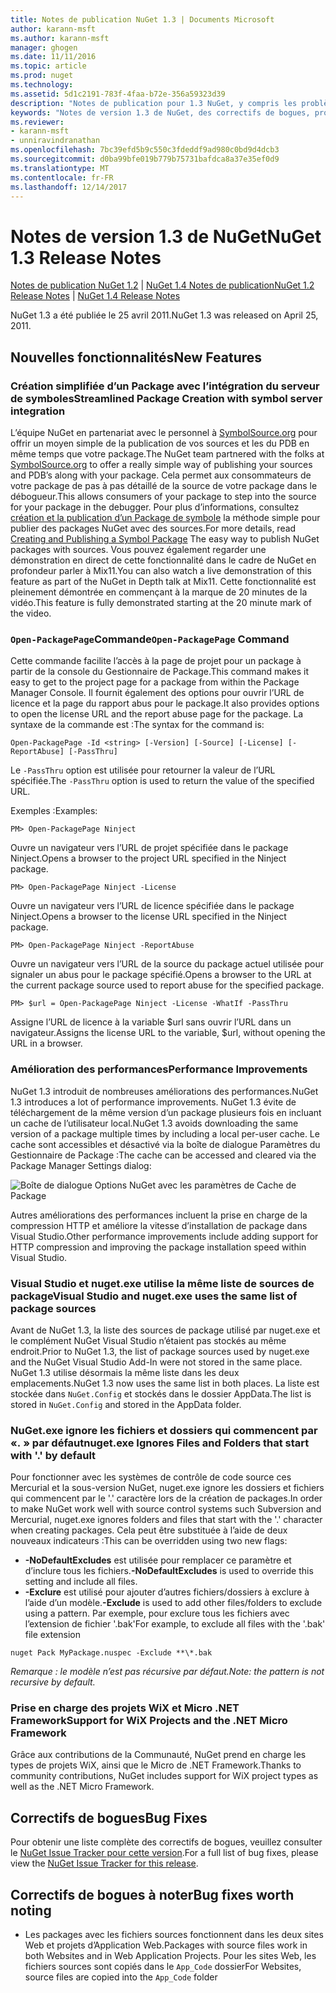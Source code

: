 ```yaml
---
title: Notes de publication NuGet 1.3 | Documents Microsoft
author: karann-msft
ms.author: karann-msft
manager: ghogen
ms.date: 11/11/2016
ms.topic: article
ms.prod: nuget
ms.technology: 
ms.assetid: 5d1c2191-783f-4faa-b72e-356a59323d39
description: "Notes de publication pour 1.3 NuGet, y compris les problèmes connus, les correctifs de bogues, les fonctionnalités ajoutées et dcr."
keywords: "Notes de version 1.3 de NuGet, des correctifs de bogues, problèmes connus, ajouté des fonctionnalités, DCR"
ms.reviewer:
- karann-msft
- unniravindranathan
ms.openlocfilehash: 7bc39efd5b9c550c3fdeddf9ad980c0bd9d4dcb3
ms.sourcegitcommit: d0ba99bfe019b779b75731bafdca8a37e35ef0d9
ms.translationtype: MT
ms.contentlocale: fr-FR
ms.lasthandoff: 12/14/2017
---
```

# <a name="nuget-13-release-notes"></a><span data-ttu-id="0093b-104">Notes de version 1.3 de NuGet</span><span class="sxs-lookup"><span data-stu-id="0093b-104">NuGet 1.3 Release Notes</span></span>

<span data-ttu-id="0093b-105">[Notes de publication NuGet 1.2](../release-notes/nuget-1.2.md) | [NuGet 1.4 Notes de publication](../release-notes/nuget-1.4.md)</span><span class="sxs-lookup"><span data-stu-id="0093b-105">[NuGet 1.2 Release Notes](../release-notes/nuget-1.2.md) | [NuGet 1.4 Release Notes](../release-notes/nuget-1.4.md)</span></span>

<span data-ttu-id="0093b-106">NuGet 1.3 a été publiée le 25 avril 2011.</span><span class="sxs-lookup"><span data-stu-id="0093b-106">NuGet 1.3 was released on April 25, 2011.</span></span>

## <a name="new-features"></a><span data-ttu-id="0093b-107">Nouvelles fonctionnalités</span><span class="sxs-lookup"><span data-stu-id="0093b-107">New Features</span></span>

### <a name="streamlined-package-creation-with-symbol-server-integration"></a><span data-ttu-id="0093b-108">Création simplifiée d’un Package avec l’intégration du serveur de symboles</span><span class="sxs-lookup"><span data-stu-id="0093b-108">Streamlined Package Creation with symbol server integration</span></span>

<span data-ttu-id="0093b-109">L’équipe NuGet en partenariat avec le personnel à [SymbolSource.org](http://www.symbolsource.org/) pour offrir un moyen simple de la publication de vos sources et les du PDB en même temps que votre package.</span><span class="sxs-lookup"><span data-stu-id="0093b-109">The NuGet team partnered with the folks at [SymbolSource.org](http://www.symbolsource.org/) to offer a really simple way of publishing your sources and PDB’s along with your package.</span></span> <span data-ttu-id="0093b-110">Cela permet aux consommateurs de votre package de pas à pas détaillé de la source de votre package dans le débogueur.</span><span class="sxs-lookup"><span data-stu-id="0093b-110">This allows consumers of your package to step into the source for your package in the debugger.</span></span> <span data-ttu-id="0093b-111">Pour plus d’informations, consultez [création et la publication d’un Package de symbole](../create-packages/symbol-packages.md) la méthode simple pour publier des packages NuGet avec des sources.</span><span class="sxs-lookup"><span data-stu-id="0093b-111">For more details, read [Creating and Publishing a Symbol Package](../create-packages/symbol-packages.md) The easy way to publish NuGet packages with sources.</span></span> <span data-ttu-id="0093b-112">Vous pouvez également regarder une démonstration en direct de cette fonctionnalité dans le cadre de NuGet en profondeur parler à Mix11.</span><span class="sxs-lookup"><span data-stu-id="0093b-112">You can also watch a live demonstration of this feature as part of the NuGet in Depth talk at Mix11.</span></span> <span data-ttu-id="0093b-113">Cette fonctionnalité est pleinement démontrée en commençant à la marque de 20 minutes de la vidéo.</span><span class="sxs-lookup"><span data-stu-id="0093b-113">This feature is fully demonstrated starting at the 20 minute mark of the video.</span></span>

### <a name="open-packagepage-command"></a><span data-ttu-id="0093b-114">`Open-PackagePage`Commande</span><span class="sxs-lookup"><span data-stu-id="0093b-114">`Open-PackagePage` Command</span></span>

<span data-ttu-id="0093b-115">Cette commande facilite l’accès à la page de projet pour un package à partir de la console du Gestionnaire de Package.</span><span class="sxs-lookup"><span data-stu-id="0093b-115">This command makes it easy to get to the project page for a package from within the Package Manager Console.</span></span> <span data-ttu-id="0093b-116">Il fournit également des options pour ouvrir l’URL de licence et la page du rapport abus pour le package.</span><span class="sxs-lookup"><span data-stu-id="0093b-116">It also provides options to open the license URL and the report abuse page for the package.</span></span>
<span data-ttu-id="0093b-117">La syntaxe de la commande est :</span><span class="sxs-lookup"><span data-stu-id="0093b-117">The syntax for the command is:</span></span>

    Open-PackagePage -Id <string> [-Version] [-Source] [-License] [-ReportAbuse] [-PassThru]

<span data-ttu-id="0093b-118">Le `-PassThru` option est utilisée pour retourner la valeur de l’URL spécifiée.</span><span class="sxs-lookup"><span data-stu-id="0093b-118">The `-PassThru` option is used to return the value of the specified URL.</span></span>

<span data-ttu-id="0093b-119">Exemples :</span><span class="sxs-lookup"><span data-stu-id="0093b-119">Examples:</span></span>

    PM> Open-PackagePage Ninject

<span data-ttu-id="0093b-120">Ouvre un navigateur vers l’URL de projet spécifiée dans le package Ninject.</span><span class="sxs-lookup"><span data-stu-id="0093b-120">Opens a browser to the project URL specified in the Ninject package.</span></span>

    PM> Open-PackagePage Ninject -License

<span data-ttu-id="0093b-121">Ouvre un navigateur vers l’URL de licence spécifiée dans le package Ninject.</span><span class="sxs-lookup"><span data-stu-id="0093b-121">Opens a browser to the license URL specified in the Ninject package.</span></span>

    PM> Open-PackagePage Ninject -ReportAbuse

<span data-ttu-id="0093b-122">Ouvre un navigateur vers l’URL de la source du package actuel utilisée pour signaler un abus pour le package spécifié.</span><span class="sxs-lookup"><span data-stu-id="0093b-122">Opens a browser to the URL at the current package source used to report abuse for the specified package.</span></span>

    PM> $url = Open-PackagePage Ninject -License -WhatIf -PassThru

<span data-ttu-id="0093b-123">Assigne l’URL de licence à la variable $url sans ouvrir l’URL dans un navigateur.</span><span class="sxs-lookup"><span data-stu-id="0093b-123">Assigns the license URL to the variable, $url, without opening the URL in a browser.</span></span>

### <a name="performance-improvements"></a><span data-ttu-id="0093b-124">Amélioration des performances</span><span class="sxs-lookup"><span data-stu-id="0093b-124">Performance Improvements</span></span>

<span data-ttu-id="0093b-125">NuGet 1.3 introduit de nombreuses améliorations des performances.</span><span class="sxs-lookup"><span data-stu-id="0093b-125">NuGet 1.3 introduces a lot of performance improvements.</span></span> <span data-ttu-id="0093b-126">NuGet 1.3 évite de téléchargement de la même version d’un package plusieurs fois en incluant un cache de l’utilisateur local.</span><span class="sxs-lookup"><span data-stu-id="0093b-126">NuGet 1.3 avoids downloading the same version of a package multiple times by including a local per-user cache.</span></span> <span data-ttu-id="0093b-127">Le cache sont accessibles et désactivé via la boîte de dialogue Paramètres du Gestionnaire de Package :</span><span class="sxs-lookup"><span data-stu-id="0093b-127">The cache can be accessed and cleared via the Package Manager Settings dialog:</span></span>

![Boîte de dialogue Options NuGet avec les paramètres de Cache de Package](./media/nuget-options.png)

<span data-ttu-id="0093b-129">Autres améliorations des performances incluent la prise en charge de la compression HTTP et améliore la vitesse d’installation de package dans Visual Studio.</span><span class="sxs-lookup"><span data-stu-id="0093b-129">Other performance improvements include adding support for HTTP compression and improving the package installation speed within Visual Studio.</span></span>

### <a name="visual-studio-and-nugetexe-uses-the-same-list-of-package-sources"></a><span data-ttu-id="0093b-130">Visual Studio et nuget.exe utilise la même liste de sources de package</span><span class="sxs-lookup"><span data-stu-id="0093b-130">Visual Studio and nuget.exe uses the same list of package sources</span></span>

<span data-ttu-id="0093b-131">Avant de NuGet 1.3, la liste des sources de package utilisé par nuget.exe et le complément NuGet Visual Studio n’étaient pas stockés au même endroit.</span><span class="sxs-lookup"><span data-stu-id="0093b-131">Prior to NuGet 1.3, the list of package sources used by nuget.exe and the NuGet Visual Studio Add-In were not stored in the same place.</span></span> <span data-ttu-id="0093b-132">NuGet 1.3 utilise désormais la même liste dans les deux emplacements.</span><span class="sxs-lookup"><span data-stu-id="0093b-132">NuGet 1.3 now uses the same list in both places.</span></span> <span data-ttu-id="0093b-133">La liste est stockée dans `NuGet.Config` et stockés dans le dossier AppData.</span><span class="sxs-lookup"><span data-stu-id="0093b-133">The list is stored in `NuGet.Config` and stored in the AppData folder.</span></span>

### <a name="nugetexe-ignores-files-and-folders-that-start-with--by-default"></a><span data-ttu-id="0093b-134">NuGet.exe ignore les fichiers et dossiers qui commencent par «. » par défaut</span><span class="sxs-lookup"><span data-stu-id="0093b-134">nuget.exe Ignores Files and Folders that start with '.' by default</span></span>

<span data-ttu-id="0093b-135">Pour fonctionner avec les systèmes de contrôle de code source ces Mercurial et la sous-version NuGet, nuget.exe ignore les dossiers et fichiers qui commencent par le '.' caractère lors de la création de packages.</span><span class="sxs-lookup"><span data-stu-id="0093b-135">In order to make NuGet work well with source control systems such Subversion and Mercurial, nuget.exe ignores folders and files that start with the '.' character when creating packages.</span></span> <span data-ttu-id="0093b-136">Cela peut être substituée à l’aide de deux nouveaux indicateurs :</span><span class="sxs-lookup"><span data-stu-id="0093b-136">This can be overridden using two new flags:</span></span>

* <span data-ttu-id="0093b-137">__-NoDefaultExcludes__ est utilisée pour remplacer ce paramètre et d’inclure tous les fichiers.</span><span class="sxs-lookup"><span data-stu-id="0093b-137">__-NoDefaultExcludes__ is used to override this setting and include all files.</span></span>
* <span data-ttu-id="0093b-138">__-Exclure__ est utilisé pour ajouter d’autres fichiers/dossiers à exclure à l’aide d’un modèle.</span><span class="sxs-lookup"><span data-stu-id="0093b-138">__-Exclude__ is used to add other files/folders to exclude using a pattern.</span></span> <span data-ttu-id="0093b-139">Par exemple, pour exclure tous les fichiers avec l’extension de fichier '.bak'</span><span class="sxs-lookup"><span data-stu-id="0093b-139">For example, to exclude all files with the '.bak' file extension</span></span>

```
nuget Pack MyPackage.nuspec -Exclude **\*.bak
```  

<span data-ttu-id="0093b-140">_Remarque : le modèle n’est pas récursive par défaut._</span><span class="sxs-lookup"><span data-stu-id="0093b-140">_Note: the pattern is not recursive by default._</span></span>

### <a name="support-for-wix-projects-and-the-net-micro-framework"></a><span data-ttu-id="0093b-141">Prise en charge des projets WiX et Micro .NET Framework</span><span class="sxs-lookup"><span data-stu-id="0093b-141">Support for WiX Projects and the .NET Micro Framework</span></span>

<span data-ttu-id="0093b-142">Grâce aux contributions de la Communauté, NuGet prend en charge les types de projets WiX, ainsi que le Micro de .NET Framework.</span><span class="sxs-lookup"><span data-stu-id="0093b-142">Thanks to community contributions, NuGet includes support for WiX project types as well as the .NET Micro Framework.</span></span>

## <a name="bug-fixes"></a><span data-ttu-id="0093b-143">Correctifs de bogues</span><span class="sxs-lookup"><span data-stu-id="0093b-143">Bug Fixes</span></span>

<span data-ttu-id="0093b-144">Pour obtenir une liste complète des correctifs de bogues, veuillez consulter le [NuGet Issue Tracker pour cette version](http://nuget.codeplex.com/workitem/list/advanced?keyword=&status=All&type=All&priority=All&release=NuGet%201.3&assignedTo=All&component=All&sortField=LastUpdatedDate&sortDirection=Descending&page=0).</span><span class="sxs-lookup"><span data-stu-id="0093b-144">For a full list of bug fixes, please view the [NuGet Issue Tracker for this release](http://nuget.codeplex.com/workitem/list/advanced?keyword=&status=All&type=All&priority=All&release=NuGet%201.3&assignedTo=All&component=All&sortField=LastUpdatedDate&sortDirection=Descending&page=0).</span></span>

## <a name="bug-fixes-worth-noting"></a><span data-ttu-id="0093b-145">Correctifs de bogues à noter</span><span class="sxs-lookup"><span data-stu-id="0093b-145">Bug fixes worth noting</span></span>

* <span data-ttu-id="0093b-146">Les packages avec les fichiers sources fonctionnent dans les deux sites Web et projets d’Application Web.</span><span class="sxs-lookup"><span data-stu-id="0093b-146">Packages with source files work in both Websites and in Web Application Projects.</span></span>
<span data-ttu-id="0093b-147">Pour les sites Web, les fichiers sources sont copiés dans le `App_Code` dossier</span><span class="sxs-lookup"><span data-stu-id="0093b-147">For Websites, source files are copied into the `App_Code` folder</span></span>
